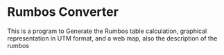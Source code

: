 # Rumbos Converter

This is a program to Generate the Rumbos table calculation, graphical representation in UTM format, and a web map, also the description of the rumbos
